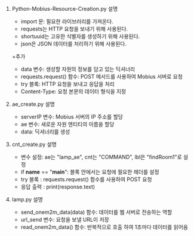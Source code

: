 1. Python-Mobius-Resource-Creation.py 설명
    - import 문: 필요한 라이브러리를 가져온다.
    - requests는 HTTP 요청을 보내기 위해 사용된다.
    - shortuuid는 고유한 식별자를 생성하기 위해 사용된다.
    - json은 JSON 데이터를 처리하기 위해 사용된다.
    
    +추가
    
    - data 변수: 생성할 자원의 정보를 담고 있는 딕셔너리
    - requests.request() 함수: POST 메서드를 사용하여 Mobius 서버로 요청
    - try 블록: HTTP 요청을 보내고 응답을 처리
    - Content-Type: 요청 본문의 데이터 형식을 지정

2. ae_create.py 설명
    - serverIP 변수: Mobius 서버의 IP 주소를 할당
    - ae 변수: 새로운 자원 엔티티의 이름을 할당
    - data: 딕셔너리를 생성

3. cnt_create.py 설명
    - 변수 설정: ae는 "lamp_ae", cnt는 "COMMAND", lbl은 "findRoom1"로 설정
    - if __name__ == "__main__": 블록 안에서는 요청에 필요한 헤더를 설정
    - try 블록 : requests.request() 함수를 사용하여 POST 요청
    - 응답 출력 : print(response.text)

4. lamp.py 설명
    - send_onem2m_data(data) 함수: 데이터를 웹 서버로 전송하는 역할
    - url_send 변수: 요청을 보낼 URL이 저장 
    - read_onem2m_data() 함수: 반복적으로 호출 하여 1초마다 데이터를 읽어옴
    
